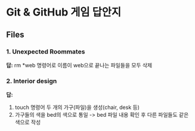 # Git & GitHub 게임 답안지

## Files

### 1. Unexpected Roommates

**답:**
rm *web 명령어로 이름이 web으로 끝나는 파일들을 모두 삭제

### 2. Interior design

**답:**
1. touch 명령어 두 개의 가구(파일)을 생성(chair, desk 등)
2. 가구들의 색을 bed의 색으로 통일 -> bed 파일 내용 확인 후 다른 파일들도 같은 색으로 작성
